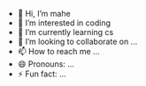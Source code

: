 - 👋 Hi, I’m mahe
- 👀 I’m interested in coding
- 🌱 I’m currently learning cs
- 💞️ I’m looking to collaborate on ...
- 📫 How to reach me ...
- 😄 Pronouns: ...
- ⚡ Fun fact: ...

<!---
Mahecoding/Mahecoding is a ✨ special ✨ repository because its `README.md` (this file) appears on your GitHub profile.
You can click the Preview link to take a look at your changes.
--->
